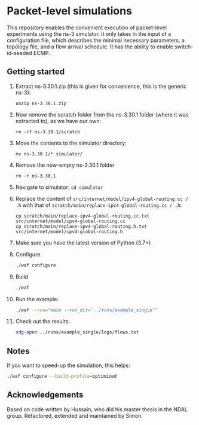 # Packet-level simulations

This repository enables the convenient execution of packet-level experiments using the ns-3 simulator. It only takes in the input of a configuration file, which describes the minimal necessary parameters, a topology file, and a flow arrival schedule. It has the ability to enable switch-id-seeded ECMP.

## Getting started

1. Extract ns-3.30.1.zip (this is given for convenience, this is the generic ns-3):
   ```
   unzip ns-3.30.1.zip
   ```
   
2. Now remove the scratch folder from the ns-3.30.1 folder (where it was extracted to), as we have our own:
   ```
   rm -rf ns-3.30.1/scratch
   ```
   
3. Move the contents to the simulator directory:
   ```
   mv ns-3.30.1/* simulator/
   ```
   
4. Remove the now-empty ns-3.30.1 folder
   ```
   rm -r ns-3.30.1
   ```

5. Navigate to simulator: `cd simulator`

6. Replace the content of `src/internet/model/ipv4-global-routing.cc / .h` with that of `scratch/main/replace-ipv4-global-routing.cc / .h`:
   ```
   cp scratch/main/replace-ipv4-global-routing.cc.txt src/internet/model/ipv4-global-routing.cc
   cp scratch/main/replace-ipv4-global-routing.h.txt src/internet/model/ipv4-global-routing.h
   ```

7. Make sure you have the latest version of Python (3.7+)
   
8. Configure
    ```bash
    ./waf configure
    ```
   
9. Build
    ```bash
    ./waf
    ```
   
10. Run the example:
    ```bash
    ./waf --run="main --run_dir='../runs/example_single'"
    ```

11. Check out the results:
    ```bash
    xdg-open ../runs/example_single/logs/flows.txt
    ```
 
 ## Notes
 
If you want to speed-up the simulation, this helps:
 ```bash
 ./waf configure --build-profile=optimized
 ```

## Acknowledgements

Based on code written by Hussain, who did his master thesis in the NDAL group.
Refactored, extended and maintained by Simon.
